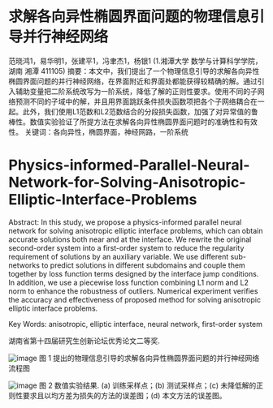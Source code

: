 # 求解各向异性椭圆界面问题的物理信息引导并行神经网络
范晓鸿1，易华明1，张建平1，冯聿杰1，杨银1
(1.湘潭大学 数学与计算科学学院，湖南 湘潭 411105)
摘要：本文中，我们提出了一个物理信息引导的求解各向异性椭圆界面问题的并行神经网络，在界面附近和界面处都能获得较精确的解。通过引入辅助变量把二阶系统改写为一阶系统，降低了解的正则性要求。使用不同的子网络预测不同的子域中的解，并且用界面跳跃条件损失函数项把各个子网络耦合在一起。此外，我们使用L1范数和L2范数结合的分段损失函数，加强了对异常值的鲁棒性。数值实验验证了所提方法在求解各向异性椭圆界面问题时的准确性和有效性。
关键词：各向异性，椭圆界面，神经网路，一阶系统


# Physics-informed-Parallel-Neural-Network-for-Solving-Anisotropic-Elliptic-Interface-Problems
Abstract: In this study, we propose a physics-informed parallel neural network for solving anisotropic elliptic interface problems, which can obtain accurate solutions both near and at the interface. We rewrite the original second-order system into a first-order system to reduce the regularity requirement of solutions by an auxiliary variable. We use different sub-networks to predict solutions in different subdomains and couple them together by loss function terms designed by the interface jump conditions. In addition, we use a piecewise loss function combining L1 norm and L2 norm to enhance the robustness of outliers. Numerical experiment verifies the accuracy and effectiveness of proposed method for solving anisotropic elliptic interface problems. 

Key Words: anisotropic, elliptic interface, neural network, first-order system

湖南省第十四届研究生创新论坛优秀论文二等奖.

![image](https://user-images.githubusercontent.com/48355877/185525824-6041722d-26c8-405f-aeb7-957a402ec4d2.png)
图 1  提出的物理信息引导的求解各向异性椭圆界面问题的并行神经网络流程图

![image](https://user-images.githubusercontent.com/48355877/185525887-49977ddf-dcd2-4e26-8367-275806ebe8f1.png)
图 2  数值实验结果. (a) 训练采样点；(b) 测试采样点；(c) 未降低解的正则性要求且以均方差为损失的方法的误差图；(d) 本文方法的误差图。
